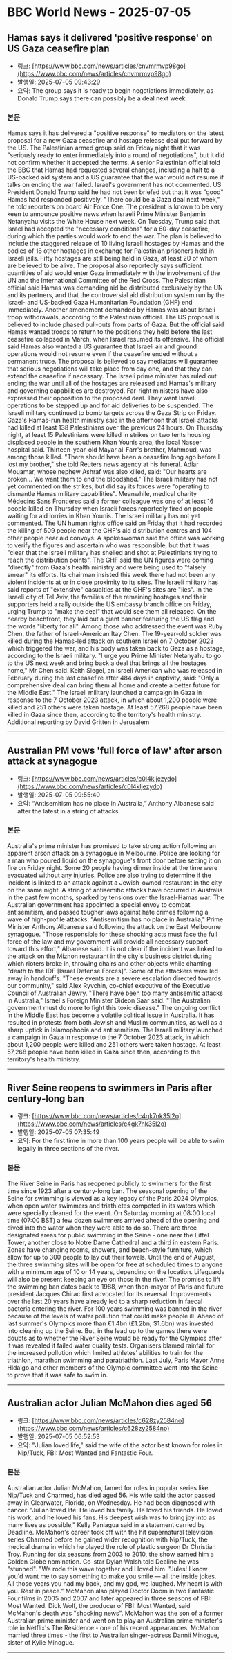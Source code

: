 # BBC World News - 2025-07-05

## Hamas says it delivered 'positive response' on US Gaza ceasefire plan
- 링크: [https://www.bbc.com/news/articles/cnvmrmvp98go](https://www.bbc.com/news/articles/cnvmrmvp98go)
- 발행일: 2025-07-05 09:43:29
- 요약: The group says it is ready to begin negotiations immediately, as Donald Trump says there can possibly be a deal next week.

### 본문
Hamas says it has delivered a "positive response" to mediators on the latest proposal for a new Gaza ceasefire and hostage release deal put forward by the US.
The Palestinian armed group said on Friday night that it was "seriously ready to enter immediately into a round of negotiations", but it did not confirm whether it accepted the terms.
A senior Palestinian official told the BBC that Hamas had requested several changes, including a halt to a US-backed aid system and a US guarantee that the war would not resume if talks on ending the war failed.
Israel's government has not commented. US President Donald Trump said he had not been briefed but that it was "good" Hamas had responded positively.
"There could be a Gaza deal next week," he told reporters on board Air Force One.
The president is known to be very keen to announce positive news when Israeli Prime Minister Benjamin Netanyahu visits the White House next week.
On Tuesday, Trump said that Israel had accepted the "necessary conditions" for a 60-day ceasefire, during which the parties would work to end the war.
The plan is believed to include the staggered release of 10 living Israeli hostages by Hamas and the bodies of 18 other hostages in exchange for Palestinian prisoners held in Israeli jails.
Fifty hostages are still being held in Gaza, at least 20 of whom are believed to be alive.
The proposal also reportedly says sufficient quantities of aid would enter Gaza immediately with the involvement of the UN and the International Committee of the Red Cross.
The Palestinian official said Hamas was demanding aid be distributed exclusively by the UN and its partners, and that the controversial aid distribution system run by the Israel- and US-backed Gaza Humanitarian Foundation (GHF) end immediately.
Another amendment demanded by Hamas was about Israeli troop withdrawals, according to the Palestinian official.
The US proposal is believed to include phased pull-outs from parts of Gaza. But the official said Hamas wanted troops to return to the positions they held before the last ceasefire collapsed in March, when Israel resumed its offensive.
The official said Hamas also wanted a US guarantee that Israeli air and ground operations would not resume even if the ceasefire ended without a permanent truce.
The proposal is believed to say mediators will guarantee that serious negotiations will take place from day one, and that they can extend the ceasefire if necessary.
The Israeli prime minister has ruled out ending the war until all of the hostages are released and Hamas's military and governing capabilities are destroyed.
Far-right ministers have also expressed their opposition to the proposed deal. They want Israeli operations to be stepped up and for aid deliveries to be suspended.
The Israeli military continued to bomb targets across the Gaza Strip on Friday.
Gaza's Hamas-run health ministry said in the afternoon that Israeli attacks had killed at least 138 Palestinians over the previous 24 hours.
On Thursday night, at least 15 Palestinians were killed in strikes on two tents housing displaced people in the southern Khan Younis area, the local Nasser hospital said.
Thirteen-year-old Mayar al-Farr's brother, Mahmoud, was among those killed.
"There should have been a ceasefire long ago before I lost my brother," she told Reuters news agency at his funeral.
Adlar Mouamar, whose nephew Ashraf was also killed, said: "Our hearts are broken... We want them to end the bloodshed."
The Israeli military has not yet commented on the strikes, but did say its forces were "operating to dismantle Hamas military capabilities".
Meanwhile, medical charity Médecins Sans Frontières said a former colleague was one of at least 16 people killed on Thursday when Israeli forces reportedly fired on people waiting for aid lorries in Khan Younis. The Israeli military has not yet commented.
The UN human rights office said on Friday that it had recorded the killing of 509 people near the GHF's aid distribution centres and 104 other people near aid convoys.
A spokeswoman said the office was working to verify the figures and ascertain who was responsible, but that it was "clear that the Israeli military has shelled and shot at Palestinians trying to reach the distribution points".
The GHF said the UN figures were coming "directly" from Gaza's health ministry and were being used to "falsely smear" its efforts. Its chairman insisted this week there had not been any violent incidents at or in close proximity to its sites.
The Israeli military has said reports of "extensive" casualties at the GHF's sites are "lies".
In the Israeli city of Tel Aviv, the families of the remaining hostages and their supporters held a rally outside the US embassy branch office on Friday, urging Trump to "make the deal" that would see them all released.
On the nearby beachfront, they laid out a giant banner featuring the US flag and the words "liberty for all".
Among those who addressed the event was Ruby Chen, the father of Israeli-American Itay Chen. The 19-year-old soldier was killed during the Hamas-led attack on southern Israel on 7 October 2023 which triggered the war, and his body was taken back to Gaza as a hostage, according to the Israeli military.
"I urge you Prime Minister Netanyahu to go to the US next week and bring back a deal that brings all the hostages home," Mr Chen said.
Keith Siegel, an Israeli American who was released in February during the last ceasefire after 484 days in captivity, said: "Only a comprehensive deal can bring them all home and create a better future for the Middle East."
The Israeli military launched a campaign in Gaza in response to the 7 October 2023 attack, in which about 1,200 people were killed and 251 others were taken hostage.
At least 57,268 people have been killed in Gaza since then, according to the territory's health ministry.
Additional reporting by David Gritten in Jerusalem

---

## Australian PM vows 'full force of law' after arson attack at synagogue
- 링크: [https://www.bbc.com/news/articles/c0l4kljezydo](https://www.bbc.com/news/articles/c0l4kljezydo)
- 발행일: 2025-07-05 09:55:40
- 요약: “Antisemitism has no place in Australia,” Anthony Albanese said after the latest in a string of attacks.

### 본문
Australia's prime minister has promised to take strong action following an apparent arson attack on a synagogue in Melbourne.
Police are looking for a man who poured liquid on the synagogue's front door before setting it on fire on Friday night. Some 20 people having dinner inside at the time were evacuated without any injuries.
Police are also trying to determine if the incident is linked to an attack against a Jewish-owned restaurant in the city on the same night.
A string of antisemitic attacks have occurred in Australia in the past few months, sparked by tensions over the Israel-Hamas war.
The Australian government has appointed a special envoy to combat antisemitism, and passed tougher laws against hate crimes following a wave of high-profile attacks.
"Antisemitism has no place in Australia," Prime Minister Anthony Albanese said following the attack on the East Melbourne synagogue.
"Those responsible for these shocking acts must face the full force of the law and my government will provide all necessary support toward this effort," Albanese said.
It is not clear if the incident was linked to the attack on the Miznon restaurant in the city's business district during which rioters broke in, throwing chairs and other objects while chanting "death to the IDF [Israel Defense Forces]". Some of  the attackers were led away in handcuffs.
"These events are a severe escalation directed towards our community," said Alex Ryvchin, co-chief executive of the Executive Council of Australian Jewry.
"There have been too many antisemitic attacks in Australia," Israel's Foreign Minister Gideon Saar said.
"The Australian government must do more to fight this toxic disease."
The ongoing conflict in the Middle East has become a volatile political issue in Australia.
It has resulted in protests from both Jewish and Muslim communities, as well as a sharp uptick in Islamophobia and antisemitism.
The Israeli military launched a campaign in Gaza in response to the 7 October 2023 attack, in which about 1,200 people were killed and 251 others were taken hostage.
At least 57,268 people have been killed in Gaza since then, according to the territory's health ministry.

---

## River Seine reopens to swimmers in Paris after century-long ban
- 링크: [https://www.bbc.com/news/articles/c4gk7nk35l2o](https://www.bbc.com/news/articles/c4gk7nk35l2o)
- 발행일: 2025-07-05 07:35:49
- 요약: For the first time in more than 100 years people will be able to swim legally in three sections of the river.

### 본문
The River Seine in Paris has reopened publicly to swimmers for the first time since 1923 after a century-long ban.
The seasonal opening of the Seine for swimming is viewed as a key legacy of the Paris 2024 Olympics, when open water swimmers and triathletes competed in its waters which were specially cleaned for the event.
On Saturday morning at 08:00 local time (07:00 BST) a few dozen swimmers arrived ahead of the opening and dived into the water when they were able to do so.
There are three designated areas for public swimming in the Seine - one near the Eiffel Tower, another close to Notre Dame Cathedral and a third in eastern Paris.
Zones have changing rooms, showers, and beach-style furniture, which allow for up to 300 people to lay out their towels.
Until the end of August, the three swimming sites will be open for free at scheduled times to anyone with a minimum age of 10 or 14 years, depending on the location.
Lifeguards will also be present keeping an eye on those in the river.
The promise to lift the swimming ban dates back to 1988, when then-mayor of Paris and future president Jacques Chirac first advocated for its reversal.
Improvements over the last 20 years have already led to a sharp reduction in faecal bacteria entering the river.
For 100 years swimming was banned in the river because of the levels of water pollution that could make people ill.
Ahead of last summer's Olympics more than €1.4bn (£1.2bn; $1.6bn) was invested into cleaning up the Seine.
But, in the lead up to the games there were doubts as to whether the River Seine would be ready for the Olympics after it was revealed it failed water quality tests.
Organisers blamed rainfall for the increased pollution which limited athletes' abilities to train for the triathlon, marathon swimming and paratriathlon.
Last July, Paris Mayor Anne Hidalgo and other members of the Olympic committee went into the Seine to prove that it was safe to swim in.

---

## Australian actor Julian McMahon dies aged 56
- 링크: [https://www.bbc.com/news/articles/c628zy2584no](https://www.bbc.com/news/articles/c628zy2584no)
- 발행일: 2025-07-05 06:52:53
- 요약: "Julian loved life," said the wife of the actor best known for roles in Nip/Tuck, FBI: Most Wanted and Fantastic Four.

### 본문
Australian actor Julian McMahon, famed for roles in popular series like Nip/Tuck and Charmed, has died aged 56.
His wife said the actor passed away in Clearwater, Florida, on Wednesday. He had been diagnosed with cancer.
"Julian loved life. He loved his family. He loved his friends. He loved his work, and he loved his fans. His deepest wish was to bring joy into as many lives as possible," Kelly Paniagua said in a statement carried by Deadline.
McMahon's career took off with the hit supernatural television series Charmed before he gained wider recognition with Nip/Tuck, the medical drama in which he played the role of plastic surgeon Dr Christian Troy.
Running for six seasons from 2003 to 2010, the show earned him a Golden Globe nomination.
Co-star Dylan Walsh told Dealine he was "stunned".
"We rode this wave together and I loved him.
"Jules! I know you'd want me to say something to make you smile — all the inside jokes. All those years you had my back, and my god, we laughed. My heart is with you. Rest in peace."
McMahon also played Doctor Doom in two Fantastic Four films in 2005 and 2007 and later appeared in three seasons of FBI: Most Wanted.
Dick Wolf, the producer of FBI: Most Wanted, said McMahon's death was "shocking news".
McMahon was the son of a former Australian prime minister and went on to play an Australian prime minister's role in Netflix's The Residence - one of his recent appearances.
McMahon married three times - the first to Australian singer-actress Dannii Minogue, sister of Kylie Minogue.

---

